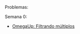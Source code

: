 Problemas:

Semana 0:
* [OmegaUp: Filtrando múltiplos](https://omegaup.com/arena/problem/Filtrando-multiplos/)
